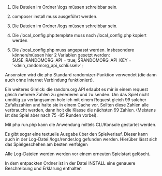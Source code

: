 1. Die Dateien im Ordner \logs müssen schreibbar sein.

1. composer install muss ausgeführt werden.

2. Die Dateien im Ordner /logs müssen schreibbar sein.

3. Die /local_config.php.template muss nach /local_config.php kopiert werden.

4. Die /local_config.php muss angepasst werden. Insbesondere können/müssen hier 2 Variablen gesetzt werden:
$USE_RANDOMORG_API = true;
$RANDOMORG_API_KEY = '<dein_randomorg_api_schlüssel>';

Ansonsten wird die php Standard randomizer-Funktion verwendet (die dann auch ohne Internet Verbindung funktioniert).

Ein weiteres Gimick: die random.org API erlaubt es mir in einem request gleich mehrere Zahlen zu generieren und zu senden. 
Um das Spiel nicht unnötig zu verlangsamen hole ich mit einem Request gleich 99 solcher Zufallszahlen und halte sie in einem Cache vor. 
Sollten diese Zahlen alle verbraucht werden, dann holt die Klasse die nächsten 99 Zahlen. (Meistens ist das Spiel aber nach 75 -85 Runden vorbei).

Mit php run.php kann die Anwendung mittels CLI/Konsole gestartet werden.

Es gibt sogar eine textuelle Ausgabe über den Spielverlauf.
Dieser kann auch in der Log-Datei /logs/render.log gefunden werden. Hierüber lässt sich das Spielgeschehen am besten verfolgen

Alle Log-Dateien werden werden vor einem erneuten Spielstart gelöscht.

In dem entpackten Ordner ist in der Datei INSTALL eine genauere Beschreibung und Erklärung enthalten
